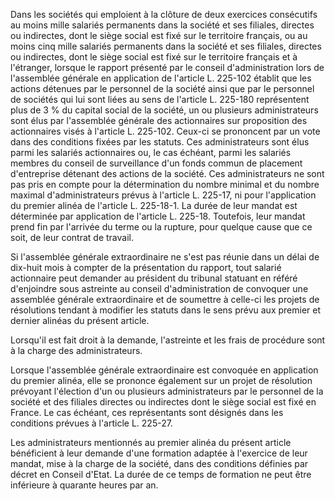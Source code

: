 Dans les sociétés qui emploient à la clôture de deux exercices consécutifs au moins mille salariés permanents dans la société et ses filiales, directes ou indirectes, dont le siège social est fixé sur le territoire français, ou au moins cinq mille salariés permanents dans la société et ses filiales, directes ou indirectes, dont le siège social est fixé sur le territoire français et à l'étranger, lorsque le rapport présenté par le conseil d'administration lors de l'assemblée générale en application de l'article L. 225-102 établit que les actions détenues par le personnel de la société ainsi que par le personnel de sociétés qui lui sont liées au sens de l'article L. 225-180 représentent plus de 3 % du capital social de la société, un ou plusieurs administrateurs sont élus par l'assemblée générale des actionnaires sur proposition des actionnaires visés à l'article L. 225-102. Ceux-ci se prononcent par un vote dans des conditions fixées par les statuts. Ces administrateurs sont élus parmi les salariés actionnaires ou, le cas échéant, parmi les salariés membres du conseil de surveillance d'un fonds commun de placement d'entreprise détenant des actions de la société. Ces administrateurs ne sont pas pris en compte pour la détermination du nombre minimal et du nombre maximal d'administrateurs prévus à l'article L. 225-17, ni pour l'application du premier alinéa de l'article L. 225-18-1. La durée de leur mandat est déterminée par application de l'article L. 225-18. Toutefois, leur mandat prend fin par l'arrivée du terme ou la rupture, pour quelque cause que ce soit, de leur contrat de travail.

Si l'assemblée générale extraordinaire ne s'est pas réunie dans un délai de dix-huit mois à compter de la présentation du rapport, tout salarié actionnaire peut demander au président du tribunal statuant en référé d'enjoindre sous astreinte au conseil d'administration de convoquer une assemblée générale extraordinaire et de soumettre à celle-ci les projets de résolutions tendant à modifier les statuts dans le sens prévu aux premier et dernier alinéas du présent article.

Lorsqu'il est fait droit à la demande, l'astreinte et les frais de procédure sont à la charge des administrateurs.

Lorsque l'assemblée générale extraordinaire est convoquée en application du premier alinéa, elle se prononce également sur un projet de résolution prévoyant l'élection d'un ou plusieurs administrateurs par le personnel de la société et des filiales directes ou indirectes dont le siège social est fixé en France. Le cas échéant, ces représentants sont désignés dans les conditions prévues à l'article L. 225-27.

Les administrateurs mentionnés au premier alinéa du présent article bénéficient à leur demande d'une formation adaptée à l'exercice de leur mandat, mise à la charge de la société, dans des conditions définies par décret en Conseil d'Etat. La durée de ce temps de formation ne peut être inférieure à quarante heures par an.
